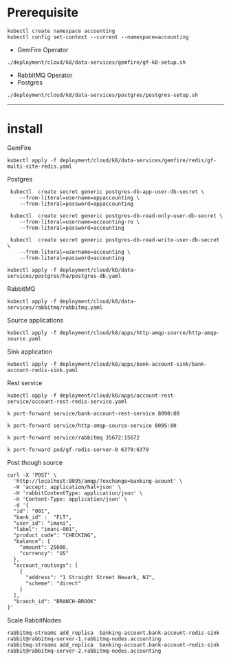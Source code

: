 # Prerequisite


```shell
kubectl create namespace accounting
kubectl config set-context --current --namespace=accounting
```

- GemFire Operator
```shell
./deployment/cloud/k8/data-services/gemfire/gf-k8-setup.sh
```

- RabbitMQ Operator
- Postgres
```shell
./deployment/cloud/k8/data-services/postgres/postgres-setup.sh
```

------------------

# install


GemFire

```shell
kubectl apply -f deployment/cloud/k8/data-services/gemfire/redis/gf-multi-site-redis.yaml
```


Postgres
```shell 
 kubectl  create secret generic postgres-db-app-user-db-secret \
    --from-literal=username=appaccounting \
    --from-literal=password=appaccounting
 
 kubectl  create secret generic postgres-db-read-only-user-db-secret \
    --from-literal=username=accounting-ro \
    --from-literal=password=accounting
 
 kubectl  create secret generic postgres-db-read-write-user-db-secret \
    --from-literal=username=accounting \
    --from-literal=password=accounting
    
kubectl apply -f deployment/cloud/k8/data-services/postgres/ha/postgres-db.yaml
```

RabbitMQ

```shell
kubectl apply -f deployment/cloud/k8/data-services/rabbitmq/rabbitmq.yaml
```


Source applications
```shell
kubectl apply -f deployment/cloud/k8/apps/http-amqp-source/http-amqp-source.yaml
```


Sink application

```shell
kubectl apply -f deployment/cloud/k8/apps/bank-account-sink/bank-account-redis-sink.yaml
```


Rest service

```shell
kubectl apply -f deployment/cloud/k8/apps/account-rest-service/account-rest-redis-service.yaml
```


```shell
k port-forward service/bank-account-rest-service 8090:80
```

```shell
k port-forward service/http-amqp-source-service 8095:80
```

```shell
k port-forward service/rabbitmq 35672:15672
```

```shell
k port-forward pod/gf-redis-server-0 6379:6379
```

Post though source

```shell
curl -X 'POST' \
  'http://localhost:8095/amqp/?exchange=banking-acount' \
  -H 'accept: application/hal+json' \
  -H 'rabbitContentType: application/json' \
  -H 'Content-Type: application/json' \
  -d '{
  "id": "001",
  "bank_id" :  "FLT",
  "user_id": "imani",
  "label": "imani-001",
  "product_code": "CHECKING",
  "balance": {
    "amount": 25000,
    "currency": "US"
  },
  "account_routings": [
    {
      "address": "1 Straight Street Newark, NJ",
      "scheme": "direct"
    }
  ],
  "branch_id": "BRANCH-BROOK"
}'
```

Scale RabbitNodes

```shell
rabbitmq-streams add_replica  banking-account.bank-account-redis-sink rabbit@rabbitmq-server-1.rabbitmq-nodes.accounting
rabbitmq-streams add_replica  banking-account.bank-account-redis-sink rabbit@rabbitmq-server-2.rabbitmq-nodes.accounting
```

